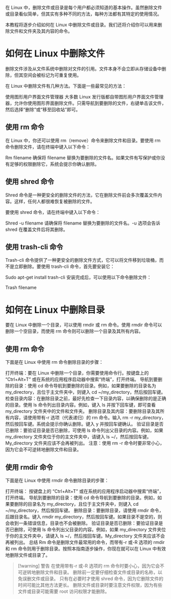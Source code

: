 在 Linux 中，删除文件或目录是每个用户都必须知道的基本操作。虽然删除文件或目录看似简单，但其实有多种不同的方法，每种方法都有其特定的使用情况。

本教程将逐步介绍如何在 Linux 中删除文件或目录。我们还将介绍你可以用来删除文件和文件夹及其内容的命令。

# 如何在 Linux 中删除文件

删除文件涉及从文件系统中删除对文件的引用。文件本身不会立即从存储设备中删除，但其空间会被标记为可重复使用。

在 Linux 中删除文件有几种方法。下面是一些最常见的方法：

使用图形用户界面文件管理器
大多数 Linux 发行版都自带图形用户界面文件管理器，允许你使用图形界面删除文件。只需导航到要删除的文件，右键单击该文件，然后选择“删除”或“移至回收站”即可。

## 使用 rm 命令
在 Linux 中，你还可以使用 rm（remove）命令来删除文件和目录。要使用 rm 命令删除文件，请在终端中键入以下命令：

Rm filename
确保将 filename 替换为要删除的文件名。如果文件有写保护或你没有足够的权限删除它，系统会提示你确认删除。

## 使用 shred 命令
Shred 命令是一种更安全的删除文件的方法，它在删除文件前会多次覆盖文件内容。这样，任何人都很难恢复被删除的文件。

要使用 shred 命令，请在终端中键入以下命令：

Shred -u filename
请确保将 filename 替换为要删除的文件名。-u 选项会告诉 shred 在覆盖文件后将其删除。

## 使用 trash-cli 命令
Trash-cli 命令提供了一种更安全的删除文件方式，它可以将文件移到垃圾桶，而不是立即删除。要使用 trash-cli 命令，首先要安装它：

Sudo apt-get install trash-cli
安装完成后，可以使用以下命令删除文件：

Trash filename
# 如何在 Linux 中删除目录

要在 Linux 中删除一个目录，可以使用 rmdir 或 rm 命令。使用 rmdir 命令可以删除一个空目录，而使用 rm 命令则可以删除一个目录及其所有内容。

## 使用 rm 命令
下面是在 Linux 中使用 rm 命令删除目录的步骤：

打开终端：要在 Linux 中删除一个目录，你需要使用命令行。按键盘上的 “Ctrl+Alt+T” 或在系统的应用程序启动器中搜索“终端”，打开终端。
导航到要删除的目录：使用 cd 命令导航到要删除的目录。例如，如果要删除的目录名为 my_directory，且位于主文件夹中，则键入 cd ~/my_directory，然后按回车键。
检查目录内容：在删除目录之前，最好先检查一下目录内容，以确保删除的是正确的目录。使用 ls 命令列出目录内容。例如，键入 ls 并按下回车键，即可查看 my_directory 文件夹中的文件和文件夹。
删除目录及其内容：要删除目录及其所有内容，请使用带有-r 选项（代表递归）的 rm 命令。输入 rm -r my_directory，然后按回车键。系统会提示你确认删除。键入 y 并按回车键确认。
验证目录是否已删除：要验证目录是否已删除，可使用 ls 命令列出父目录的内容。例如，如果 my_directory 文件夹位于你的主文件夹中，请键入 ls ~/，然后按回车键。My_directory 文件夹应该不会再被列出。
注意：使用 rm -r 命令时要非常小心，因为它会不可逆转地删除文件和目录。

## 使用 rmdir 命令
下面是在 Linux 中使用 rmdir 命令删除目录的步骤：

打开终端： 按键盘上的 “Ctrl+Alt+T” 或在系统的应用程序启动器中搜索“终端”，打开终端。
导航到要删除的目录：使用 cd 命令导航到要删除的目录。例如，如果要删除的目录名为 my_directory，且位于主文件夹中，则键入 cd ~/my_directory，然后按回车键。
删除目录：要删除目录，请使用 rmdir 命令，后跟目录名。键入 rmdir my_directory，然后按回车键。如果目录不是空的，则会收到一条错误信息，目录也不会被删除。
验证目录是否已删除：要验证目录是否已删除，可使用 ls 命令列出父目录的内容。例如，如果 my_directory 文件夹位于你的主文件夹中，请键入 ls ~/，然后按回车键。My_directory 文件夹应该不会再被列出。
总结
Rm 命令是删除文件最常用的命令，而带有-r 或-R 选项的 rmdir 和 rm 命令则用于删除目录。按照本指南逐步操作，你现在就可以在 Linux 中有效地删除文件或目录了。


> [!warning] 警告
> 在使用带有-r 或-R 选项的 rm 命令时要小心，因为它会不可逆转地删除文件和目录。
> 删除前一定要仔细检查文件或目录的名称，以免误删文件或目录。
> 只有在必要时才使用 shred 命令，因为它删除文件的时间可能比其他方法更长。
> 删除文件或目录时要注意文件权限，因为有些文件或目录可能需要 root 访问权限才能删除。
